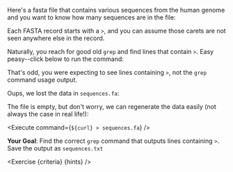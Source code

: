 <script>
import Execute from "$components/Execute.svelte";
import Exercise from "$components/Exercise.svelte";
import { browser } from "$app/environment";

const hostname = browser && window.location.origin;
const curl = `curl ${hostname}/data/debugging-puzzles/sequences.fa`;
const criteria = [
	{
		name: "File <code>sequences.fa</code> is not empty",
		checks: [{
			type: "file",
			path: "sequences.fa",
			action: "contents",
			commandExpected: "echo 1951",
			commandObserved: `stat -c "%s" sequences.fa`,
		}]
	},
		{
		name: "File <code>sequences.txt</code> exists",
		checks: [{
			type: "file",
			path: "sequences.txt",
			action: "exists"
		}]
	},
	{
		name: "File <code>sequences.txt</code> contains the lines from <code>sequences.fa</code> that contain the symbol <code>&gt;</code>",
		checks: [{
			type: "file",
			path: "sequences.txt",
			action: "contents",
			commandExpected: `cat /root/tutorial/sequences.fa | grep ">"`
		}]
	}
];

const hints = [
	"The terminal interprets <code>grep > sequences.fa</code> to mean: run <code>grep</code> and output the result to <code>sequences.fa</code>, hence the file gets overwritten.",
	"Is there a way you can enclose the <code>></code> symbol so it's clear to the terminal that it is an argument to the <code>grep</code> command?"
];
</script>

Here's a fasta file that contains various sequences from the human genome and you want to know how many sequences are in the file:

<Execute command="head sequences.fa" />

Each FASTA record starts with a `>`, and you can assume those carets are not seen anywhere else in the record.

Naturally, you reach for good old `grep` and find lines that contain `>`. Easy peasy--click below to run the command:

<Execute command="grep > sequences.fa" />

That's odd, you were expecting to see lines containing `>`, not the `grep` command usage output.

Oups, we lost the data in `sequences.fa`:

<Execute command="cat sequences.fa" />

The file is empty, but don't worry, we can regenerate the data easily (not always the case in real life!):

<Execute command={`${curl} > sequences.fa`} />

**Your Goal**: Find the correct `grep` command that outputs lines containing `>`. Save the output as `sequences.txt`

<Exercise {criteria} {hints} />
